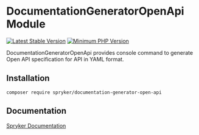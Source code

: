 # DocumentationGeneratorOpenApi Module
[![Latest Stable Version](https://poser.pugx.org/spryker/documentation-generator-open-api/v/stable.svg)](https://packagist.org/packages/spryker/documentation-generator-open-api)
[![Minimum PHP Version](https://img.shields.io/badge/php-%3E%3D%208.1-8892BF.svg)](https://php.net/)

DocumentationGeneratorOpenApi provides console command to generate Open API specification for API in YAML format.

## Installation

```
composer require spryker/documentation-generator-open-api
```

## Documentation

[Spryker Documentation](https://docs.spryker.com)
